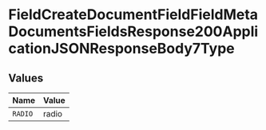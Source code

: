 # FieldCreateDocumentFieldFieldMetaDocumentsFieldsResponse200ApplicationJSONResponseBody7Type


## Values

| Name    | Value   |
| ------- | ------- |
| `RADIO` | radio   |